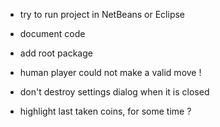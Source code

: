 
- try to run project in NetBeans or Eclipse
- document code
- add root package
- human player could not make a valid move !

- don't destroy settings dialog when it is closed
- highlight last taken coins, for some time ?

